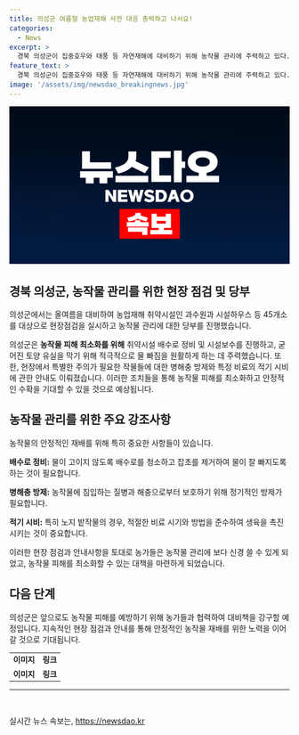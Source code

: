 ```yaml
---
title: 의성군 여름철 농업재해 사전 대응 총력하고 나서요!
categories:
  - News
excerpt: >
  경북 의성군이 집중호우와 태풍 등 자연재해에 대비하기 위해 농작물 관리에 주력하고 있다. 45개소의 과수원과 시설하우스를 현장 점검하여 농업재해 취약시설의 배수로 정비, 시설 보수 및 노지 밭작물 관리를 당부했다. 군수 김주수는 대기 불안정으로 인한 집중호우 가능성을 감안해 예방 시설을 강화하고 농작물 피해를 최소화하기 위한 대응을 약속했다.
feature_text: >
  경북 의성군이 집중호우와 태풍 등 자연재해에 대비하기 위해 농작물 관리에 주력하고 있다. 45개소의 과수원과 시설하우스를 현장 점검하여 농업재해 취약시설의 배수로 정비, 시설 보수 및 노지 밭작물 관리를 당부했다. 군수 김주수는 대기 불안정으로 인한 집중호우 가능성을 감안해 예방 시설을 강화하고 농작물 피해를 최소화하기 위한 대응을 약속했다.
image: '/assets/img/newsdao_breakingnews.jpg'
---
```


<p><img src="/assets/img/newsdao_breakingnews.jpg" alt="cryptoinkorea 속보" /></p>

<h2 data-ke-size="size26">경북 의성군, 농작물 관리를 위한 현장 점검 및 당부</h2>

<p>의성군에서는 올여름을 대비하여 농업재해 취약시설인 과수원과 시설하우스 등 45개소를 대상으로 현장점검을 실시하고 농작물 관리에 대한 당부를 진행했습니다.</p>

<p data-ke-size="size16">의성군은 <b>농작물 피해 최소화를 위해</b> 취약시설 배수로 정비 및 시설보수를 진행하고, 굳어진 토양 유실을 막기 위해 적극적으로 물 빠짐을 원활하게 하는 데 주력했습니다. 또한, 현장에서 특별한 주의가 필요한 작물들에 대한 병해충 방제와 특정 비료의 적기 시비에 관한 안내도 이뤄졌습니다. 이러한 조치들을 통해 농작물 피해를 최소화하고 안정적인 수확을 기대할 수 있을 것으로 예상됩니다.</p>

<h2 data-ke-size="size26">농작물 관리를 위한 주요 강조사항</h2>

<p>농작물의 안정적인 재배를 위해 특히 중요한 사항들이 있습니다.</p>

<p data-ke-size="size16"><b>배수로 정비:</b> 물이 고이지 않도록 배수로를 청소하고 잡초를 제거하여 물이 잘 빠지도록 하는 것이 필요합니다.</p>

<p data-ke-size="size16"><b>병해충 방제:</b> 농작물에 침입하는 질병과 해충으로부터 보호하기 위해 정기적인 방제가 필요합니다.</p>

<p data-ke-size="size16"><b>적기 시비:</b> 특히 노지 밭작물의 경우, 적절한 비료 시기와 방법을 준수하여 생육을 촉진시키는 것이 중요합니다.</p>

<p data-ke-size="size16">이러한 현장 점검과 안내사항을 토대로 농가들은 농작물 관리에 보다 신경 쓸 수 있게 되었고, 농작물 피해를 최소화할 수 있는 대책을 마련하게 되었습니다.</p>

<h2 data-ke-size="size26">다음 단계</h2>

<p>의성군은 앞으로도 농작물 피해를 예방하기 위해 농가들과 협력하여 대비책을 강구할 예정입니다. 지속적인 현장 점검과 안내를 통해 안정적인 농작물 재배를 위한 노력을 이어갈 것으로 기대됩니다.</p>

<table style="width: 710px;">
<tbody>
<tr>
<td style="text-align: center; height: 17px;"><b>이미지</b></td>
<td style="text-align: center; height: 17px;"><b>링크</b></td>
</tr>
<tr>
<td style="text-align: center; height: 17px;"><b>이미지</b></td>
<td style="text-align: center; height: 17px;"><b>링크</b></td>
</tr>
</tbody>
</table>

<hr>

<p data-ke-size="size16">&nbsp;</p>
실시간 뉴스 속보는, <a href="https://newsdao.kr" rel="dofollow">https://newsdao.kr</a>


